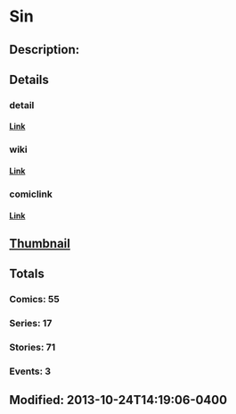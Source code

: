 # Sin
## Description: 
## Details
### detail
#### [Link](http://marvel.com/characters/2105/sin?utm_campaign=apiRef&utm_source=225578a89fc76f3d20fbffda5d17a88d)
### wiki
#### [Link](http://marvel.com/universe/Sin_(Sinthea_Shmidt)?utm_campaign=apiRef&utm_source=225578a89fc76f3d20fbffda5d17a88d)
### comiclink
#### [Link](http://marvel.com/comics/characters/1010898/sin?utm_campaign=apiRef&utm_source=225578a89fc76f3d20fbffda5d17a88d)
## [Thumbnail](http://i.annihil.us/u/prod/marvel/i/mg/e/70/5269647684f61.jpg)
## Totals
### Comics: 55
### Series: 17
### Stories: 71
### Events: 3
## Modified: 2013-10-24T14:19:06-0400